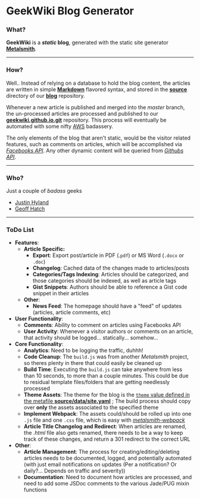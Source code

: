 # GeekWiki Blog Generator


### What?

**GeekWiki** is a ***static* blog**, generated with the static site generator **[Metalsmith](http://www.metalsmith.io/)**. 

-----

### How?

Well.. Instead of relying on a database to hold the blog content, the articles are written in simple **[Markdown](https://daringfireball.net/projects/markdown/syntax)** flavored syntax, and stored in the **[source](https://github.com/geekwiki/blog/tree/master/source)** directory of our **[blog](https://github.com/geekwiki/blog)** repository. 

Whenever a new article is published and merged into the *master* branch, the un-processed articles are processed and published to our **[geekwiki.github.io.git](https://github.com/geekwiki/geekwiki.github.io.git)** repository. This process will eventually be automated with some nifty [AWS](https://aws.amazon.com) badassery.

The only elements of the blog that aren't static, would be the visitor related features, such as comments on articles, which will be accomplished via *[Facebooks API](https://developers.facebook.com/docs/plugins/comments/)*. Any other dynamic content will be queried from *[Githubs API](https://developer.github.com/v3/repos/contents/)*.

-----

### Who?

Just a couple of *badass* geeks

 * [Justin Hyland](https://github.com/jhyland87)
 * [Geoff Hatch](https://github.com/ghatch)

-----

### ToDo List

  * **Features**:
    * **Article Specific:** 
      * **Export**: Export post/article in PDF (.`pdf`) or MS Word (`.docx` or `.doc`)
      * **Changelog**: Cached data of the changes made to articles/posts
      * **Categories/Tags Indexing**: Articles should be categorized, and those categories should be indexed, as well as article tags
      * **Gist Snippets**: Authors should be able to reference a Gist code snippet in their articles
    * **Other**:
      * **News Feed**: The homepage should have a "feed" of updates (articles, article comments, etc)
  * **User Functionality**:
      * **Comments**: Ability to comment on articles using Facebooks API
      * **User Activity**: Whenever a visitor authors or comments on an article, that activity should be logged... statically... somehow... 
  * **Core Functionality**:
    * **Analytics**: Need to be logging the traffic, duhhh!  
    * **Code Cleanup**: The `build.js` was from another *Metalsmith* project, so theres plenty in there that could easily be cleaned up
    * **Build Time**: Executing the `build.js` can take anywhere from less than 10 seconds, to more than a couple minutes. This could be due to residual template files/folders that are getting needlessly processed
    * **Theme Assets**: The theme for the blog is the [`theme` value defined in the metafile **source/data/site.yaml**](https://github.com/geekwiki/blog/blob/master/source/data/site.yaml#L3) ; The build process should copy over **only** the assets associated to the specified theme
    * **Implement Webpack**: The assets could/should be rolled up into one `.js` file and one `.css` file, which is easy with *[metalsmith-webpack](https://github.com/christophercliff/metalsmith-webpack)*
    * **Article Title Changelog and Redirect**: When articles are renamed, the *.html* file also gets renamed, there needs to be a way to keep track of these changes, and return a 301 redirect to the correct URL
  * **Other**:
    * **Article Management**: The process for creating/editing/deleting articles needs to be documented, logged, and potentially automated (with just email notifications on updates (Per a notification? Or daily?... Depends on traffic and severity))
    * **Documentation**: Need to document how articles are processed, and need to add some JSDoc comments to the various Jade/PUG mixin functions